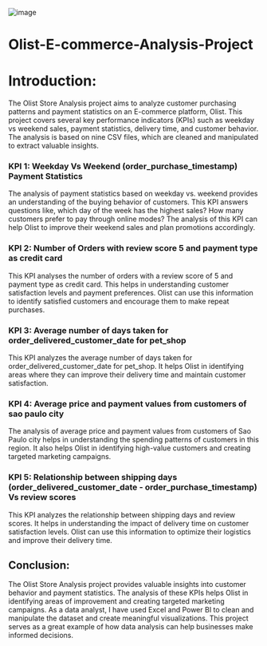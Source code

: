 ![image](https://github.com/disha1129/Olist-E-commerce-Analysis-Project/assets/84631602/af263169-5b74-427f-8f93-56b932124a37)
# Olist-E-commerce-Analysis-Project
# Introduction:
The Olist Store Analysis project aims to analyze customer purchasing patterns and payment statistics on an E-commerce platform, Olist. This project covers several key performance indicators (KPIs) such as weekday vs weekend sales, payment statistics, delivery time, and customer behavior. The analysis is based on nine CSV files, which are cleaned and manipulated to extract valuable insights.

### KPI 1: Weekday Vs Weekend (order_purchase_timestamp) Payment Statistics
The analysis of payment statistics based on weekday vs. weekend provides an understanding of the buying behavior of customers. This KPI answers questions like, which day of the week has the highest sales? How many customers prefer to pay through online modes? The analysis of this KPI can help Olist to improve their weekend sales and plan promotions accordingly.

### KPI 2: Number of Orders with review score 5 and payment type as credit card
This KPI analyses the number of orders with a review score of 5 and payment type as credit card. This helps in understanding customer satisfaction levels and payment preferences. Olist can use this information to identify satisfied customers and encourage them to make repeat purchases.

### KPI 3: Average number of days taken for order_delivered_customer_date for pet_shop
This KPI analyzes the average number of days taken for order_delivered_customer_date for pet_shop. It helps Olist in identifying areas where they can improve their delivery time and maintain customer satisfaction.

### KPI 4: Average price and payment values from customers of sao paulo city
The analysis of average price and payment values from customers of Sao Paulo city helps in understanding the spending patterns of customers in this region. It also helps Olist in identifying high-value customers and creating targeted marketing campaigns.

### KPI 5: Relationship between shipping days (order_delivered_customer_date - order_purchase_timestamp) Vs review scores
This KPI analyzes the relationship between shipping days and review scores. It helps in understanding the impact of delivery time on customer satisfaction levels. Olist can use this information to optimize their logistics and improve their delivery time.

## Conclusion:
The Olist Store Analysis project provides valuable insights into customer behavior and payment statistics. The analysis of these KPIs helps Olist in identifying areas of improvement and creating targeted marketing campaigns. As a data analyst, I have used Excel and Power BI to clean and manipulate the dataset and create meaningful visualizations. This project serves as a great example of how data analysis can help businesses make informed decisions.
